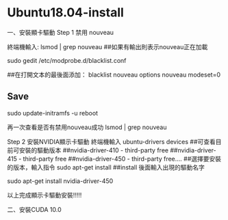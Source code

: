 # Ubuntu18.04-install


一、安裝顯卡驅動
Step 1 禁用 nouveau

終端機輸入:
lsmod | grep nouveau
##如果有輸出則表示nouveau正在加載

sudo gedit /etc/modprobe.d/blacklist.conf

##在打開文本的最後面添加：
blacklist nouveau
options nouveau modeset=0
## Save

sudo update-initramfs -u
reboot

再一次查看是否有禁用nouveau成功
lsmod | grep nouveau

Step 2 安裝NVIDIA顯示卡驅動
終端機輸入
ubuntu-drivers devices
##可查看目前可安裝的驅動版本
##nvidia-driver-410 - third-party free
##nvidia-driver-415 - third-party free
##nvidia-driver-450 - third-party free....
##選擇要安裝的版本，輸入指令 sudo apt-get install
##install 後面輸入出現的驅動名字

sudo apt-get install nvidia-driver-450

以上完成顯示卡驅動安裝!!!!!

二、安裝CUDA 10.0






